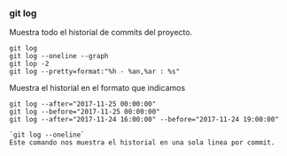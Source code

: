 ### git log
Muestra todo el historial de commits del proyecto.

```
git log
git log --oneline --graph
git lop -2
git log --pretty=format:"%h - %an,%ar : %s"
```
Muestra el historial en el formato que indicamos

```
git log --after="2017-11-25 00:00:00"
git log --before="2017-11-25 00:00:00"
git log --after="2017-11-24 16:00:00" --before="2017-11-24 19:00:00"

`git log --oneline`
Este comando nos muestra el historial en una sola linea por commit.
